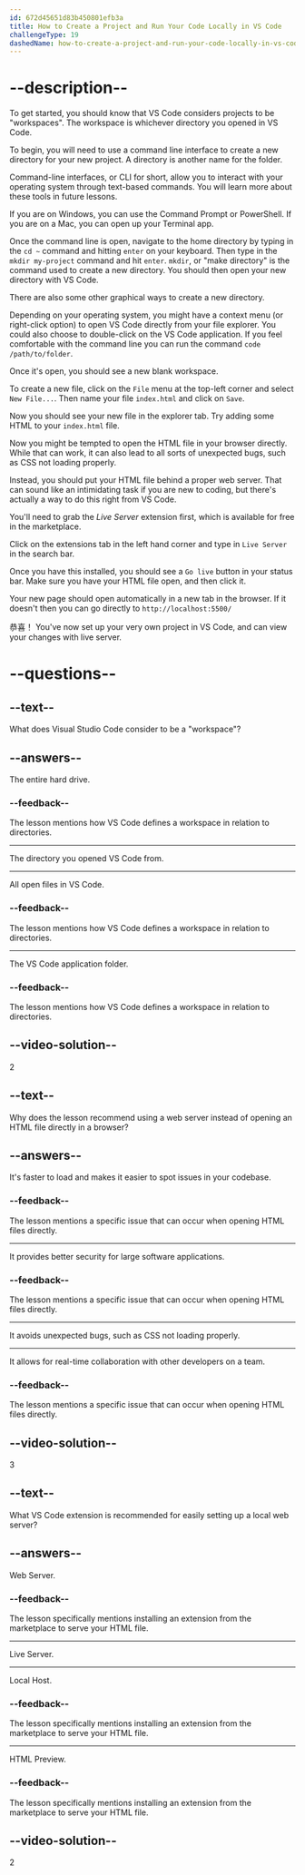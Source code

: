 ```yaml
---
id: 672d45651d83b450801efb3a
title: How to Create a Project and Run Your Code Locally in VS Code
challengeType: 19
dashedName: how-to-create-a-project-and-run-your-code-locally-in-vs-code
---
```


# --description--

To get started, you should know that VS Code considers projects to be "workspaces". The workspace is whichever directory you opened in VS Code.

To begin, you will need to use a command line interface to create a new directory for your new project. A directory is another name for the folder.

Command-line interfaces, or CLI for short, allow you to interact with your operating system through text-based commands. You will learn more about these tools in future lessons.

If you are on Windows, you can use the Command Prompt or PowerShell. If you are on a Mac, you can open up your Terminal app.

Once the command line is open, navigate to the home directory by typing in the `cd ~` command and hitting `enter` on your keyboard. Then type in the `mkdir my-project` command and hit `enter`. `mkdir`, or "make directory" is the command used to create a new directory. You should then open your new directory with VS Code.

There are also some other graphical ways to create a new directory.

Depending on your operating system, you might have a context menu (or right-click option) to open VS Code directly from your file explorer. You could also choose to double-click on the VS Code application. If you feel comfortable with the command line you can run the command `code /path/to/folder`.

Once it's open, you should see a new blank workspace.

To create a new file, click on the `File` menu at the top-left corner and select `New File...`. Then name your file `index.html` and click on `Save`.

Now you should see your new file in the explorer tab. Try adding some HTML to your `index.html` file.

Now you might be tempted to open the HTML file in your browser directly. While that can work, it can also lead to all sorts of unexpected bugs, such as CSS not loading properly.

Instead, you should put your HTML file behind a proper web server. That can sound like an intimidating task if you are new to coding, but there's actually a way to do this right from VS Code.

You'll need to grab the _Live Server_ extension first, which is available for free in the marketplace.

Click on the extensions tab in the left hand corner and type in `Live Server` in the search bar.

Once you have this installed, you should see a `Go live` button in your status bar. Make sure you have your HTML file open, and then click it.

Your new page should open automatically in a new tab in the browser. If it doesn't then you can go directly to `http://localhost:5500/`

恭喜！ You've now set up your very own project in VS Code, and can view your changes with live server.

# --questions--

## --text--

What does Visual Studio Code consider to be a "workspace"?

## --answers--

The entire hard drive.

### --feedback--

The lesson mentions how VS Code defines a workspace in relation to directories.

---

The directory you opened VS Code from.

---

All open files in VS Code.

### --feedback--

The lesson mentions how VS Code defines a workspace in relation to directories.

---

The VS Code application folder.

### --feedback--

The lesson mentions how VS Code defines a workspace in relation to directories.

## --video-solution--

2

## --text--

Why does the lesson recommend using a web server instead of opening an HTML file directly in a browser?

## --answers--

It's faster to load and makes it easier to spot issues in your codebase.

### --feedback--

The lesson mentions a specific issue that can occur when opening HTML files directly.

---

It provides better security for large software applications.

### --feedback--

The lesson mentions a specific issue that can occur when opening HTML files directly.

---

It avoids unexpected bugs, such as CSS not loading properly.

---

It allows for real-time collaboration with other developers on a team.

### --feedback--

The lesson mentions a specific issue that can occur when opening HTML files directly.

## --video-solution--

3

## --text--

What VS Code extension is recommended for easily setting up a local web server?

## --answers--

Web Server.

### --feedback--

The lesson specifically mentions installing an extension from the marketplace to serve your HTML file.

---

Live Server.

---

Local Host.

### --feedback--

The lesson specifically mentions installing an extension from the marketplace to serve your HTML file.

---

HTML Preview.

### --feedback--

The lesson specifically mentions installing an extension from the marketplace to serve your HTML file.

## --video-solution--

2
